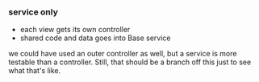 
### service only

* each view gets its own controller
* shared code and data goes into Base service

we could have used an outer controller as well, but a service is more testable than a controller. Still, that should be a branch off this just to see what that's like. 
